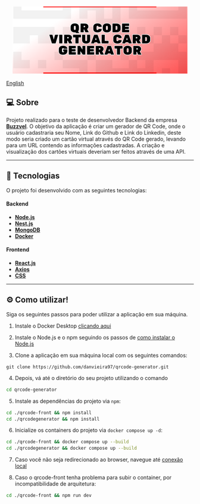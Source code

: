 <p align="center">
<img src="./.github/qrcodegenerator.png"/>
</p>

[English](https://github.com/danvieira97/qrcode-generator/blob/main/README-en.md)

## 💻 Sobre

Projeto realizado para o teste de desenvolvedor Backend da empresa **[Buzzvel](https://buzzvel.com)**. O objetivo da aplicação é criar um gerador de QR Code, onde o usuário cadastraria seu Nome, Link do Github e Link do Linkedin, deste modo seria criado um cartão virtual através do QR Code gerado, levando para um URL contendo as informações cadastradas. A criação e visualização dos cartões virtuais deveriam ser feitos através de uma API.

---

## 🚀 Tecnologias

O projeto foi desenvolvido com as seguintes tecnologias:

#### **Backend**

- **[Node.js](https://nodejs.org/en)**
- **[Nest.js](https://docs.nestjs.com)**
- **[MongoDB](https://www.mongodb.com/docs)**
- **[Docker](https://docs.docker.com)**

#### **Frontend**

- **[React.js](https://react.dev)**
- **[Axios](https://axios-http.com)**
- **[CSS](https://developer.mozilla.org/en-US/docs/Web/CSS)**

---

## ⚙️ Como utilizar!

Siga os seguintes passos para poder utilizar a aplicação em sua máquina.

1. Instale o Docker Desktop [clicando aqui](https://www.docker.com/products/docker-desktop/)

2. Instale o Node.js e o npm seguindo os passos de [como instalar o Node.js](https://www.alura.com.br/artigos/como-instalar-node-js-windows-linux-macos?gclid=Cj0KCQjw8e-gBhD0ARIsAJiDsaWE_qDmxNRmyO4ENv-eHItJj9o7Ew4BrW84u7VUM8PC7SdECy474aAaAj_JEALw_wcB)


3.  Clone a aplicação em sua máquina local com os seguintes comandos:

```
git clone https://github.com/danvieira97/qrcode-generator.git
```

4. Depois, vá até o diretório do seu projeto utilizando o comando

```bash
cd qrcode-generator
```

5. Instale as dependências do projeto via `npm`:

```bash
cd ./qrcode-front && npm install
cd ./qrcodegenerator && npm install
```

6. Inicialize os containers do projeto via `docker compose up -d`:

```bash
cd ./qrcode-front && docker compose up --build
cd ./qrcodegenerator && docker compose up --build
```

7. Caso você não seja redirecionado ao browser, navegue até [conexão local](http://localhost:5173)

8. Caso o qrcode-front tenha problema para subir o container, por incompatibilidade de arquitetura:
```bash
cd ./qrcode-front && npm run dev
```
